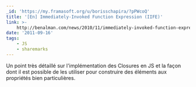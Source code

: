 ```yaml
---
_id: 'https://my.framasoft.org/u/borisschapira/?pPWcoQ'
title: '[En] Immediately-Invoked Function Expression (IIFE)'
link: >-
    http://benalman.com/news/2010/11/immediately-invoked-function-expression/?utm_source=feedburner&utm_medium=feed&utm_campaign=Feed%253A+LaCaseDelOncTom+%2528La+Case+de+l%2527Oncle+Tom%2529
date: '2011-09-16'
tags:
    - JS
    - sharemarks
---
```


<div class="markdown"><p>Un point très détaillé sur l'implémentation des Closures en JS et la façon dont il est possible de les utiliser pour construire des éléments aux propriétés bien particulières.
</p></div>
